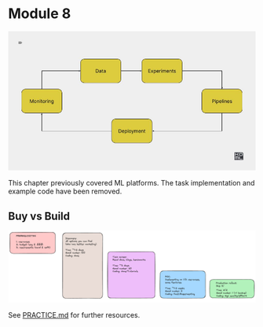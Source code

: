 # Module 8

![Cloud platforms](./../docs/monitoring.jpg)

This chapter previously covered ML platforms. The task implementation and example code have been removed.

## Buy vs Build

![alt text](./docs/build-vs-buy.png)

See [PRACTICE.md](./PRACTICE.md) for further resources.
